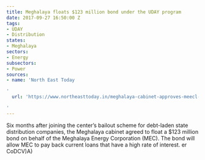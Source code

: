 ```yaml
---
title: Meghalaya floats $123 million bond under the UDAY program
date: 2017-09-27 16:50:00 Z
tags:
- UDAY
- Distribution
states:
- Meghalaya
sectors:
- Energy
subsectors:
- Power
sources:
- name: 'North East Today

'
  url: 'https://www.northeasttoday.in/meghalaya-cabinet-approves-meecl-proposal-to-raise-bond-of-rs-800-cr/

'
---
```


Six months after joining the center’s bailout scheme for debt-laden state distribution companies, the Meghalaya cabinet agreed to float a $123 million bond on behalf of the Meghalaya Energy Corporation (MEC). The bond will allow MEC to pay back current loans that have a high rate of interest. er CoDCV)A)